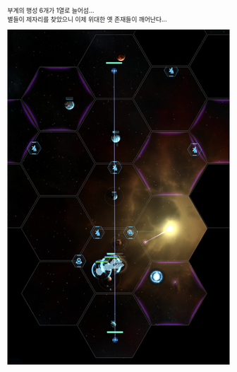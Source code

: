 부계의 행성 6개가 1열로 늘어섬...  
별들이 제자리를 찾았으니 이제 위대한 옛 존재들이 깨어난다...  

![](../assets/20201221_Six_Planets_Aligned.png)
